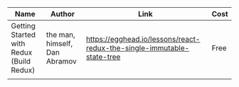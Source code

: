 | Name                                                         | Author       | Link                                                | Cost |
| ------------------------------------------------------------ | ------------ | --------------------------------------------------- | ---- |
| Getting Started with Redux (Build Redux) | the man, himself, Dan Abramov | https://egghead.io/lessons/react-redux-the-single-immutable-state-tree | Free |
|                                                              |              |                                                     |      |
